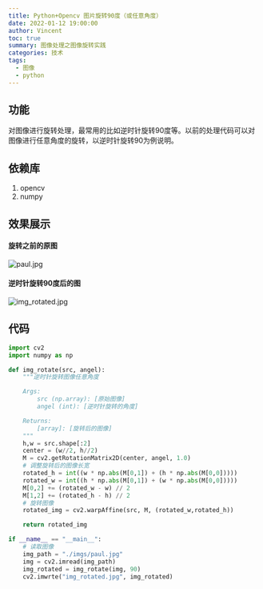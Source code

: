 ```yaml
---
title: Python+Opencv 图片旋转90度（或任意角度）
date: 2022-01-12 19:00:00
author: Vincent
toc: true
summary: 图像处理之图像旋转实践
categories: 技术
tags:
  - 图像
  - python
---
```


## 功能
对图像进行旋转处理，最常用的比如逆时针旋转90度等。以前的处理代码可以对图像进行任意角度的旋转，以逆时针旋转90为例说明。
## 依赖库
1. opencv
2. numpy

## 效果展示
#### 旋转之前的原图
![paul.jpg](https://s3.bmp.ovh/imgs/2022/01/3fb2a62ee21fbaaf.jpg)
#### 逆时针旋转90度后的图
![img_rotated.jpg](https://s3.bmp.ovh/imgs/2022/01/aa58e341ee76e82d.jpg)
## 代码
```python
import cv2
import numpy as np

def img_rotate(src, angel):
    """逆时针旋转图像任意角度

    Args:
        src (np.array): [原始图像]
        angel (int): [逆时针旋转的角度]

    Returns:
        [array]: [旋转后的图像]
    """
    h,w = src.shape[:2]
    center = (w//2, h//2)
    M = cv2.getRotationMatrix2D(center, angel, 1.0)
    # 调整旋转后的图像长宽
    rotated_h = int((w * np.abs(M[0,1]) + (h * np.abs(M[0,0]))))
    rotated_w = int((h * np.abs(M[0,1]) + (w * np.abs(M[0,0]))))
    M[0,2] += (rotated_w - w) // 2
    M[1,2] += (rotated_h - h) // 2
    # 旋转图像
    rotated_img = cv2.warpAffine(src, M, (rotated_w,rotated_h))

    return rotated_img

if __name__ == "__main__":
    # 读取图像
    img_path = "./imgs/paul.jpg"
    img = cv2.imread(img_path)
    img_rotated = img_rotate(img, 90)
    cv2.imwrte("img_rotated.jpg", img_rotated)

```